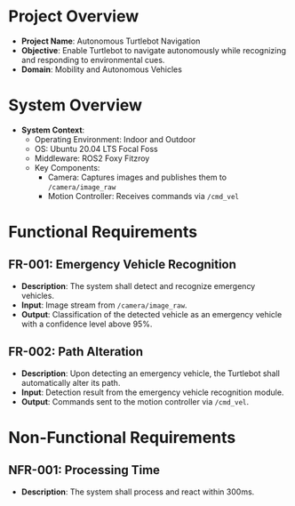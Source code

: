 # Project Overview
- **Project Name**: Autonomous Turtlebot Navigation
- **Objective**: Enable Turtlebot to navigate autonomously while recognizing and responding to environmental cues.
- **Domain**: Mobility and Autonomous Vehicles

# System Overview
- **System Context**: 
  - Operating Environment: Indoor and Outdoor
  - OS: Ubuntu 20.04 LTS Focal Foss
  - Middleware: ROS2 Foxy Fitzroy
  - Key Components:
    - Camera: Captures images and publishes them to `/camera/image_raw`
    - Motion Controller: Receives commands via `/cmd_vel`

# Functional Requirements

## FR-001: Emergency Vehicle Recognition
- **Description**: The system shall detect and recognize emergency vehicles.
- **Input**: Image stream from `/camera/image_raw`.
- **Output**: Classification of the detected vehicle as an emergency vehicle with a confidence level above 95%.

## FR-002: Path Alteration
- **Description**: Upon detecting an emergency vehicle, the Turtlebot shall automatically alter its path.
- **Input**: Detection result from the emergency vehicle recognition module.
- **Output**: Commands sent to the motion controller via `/cmd_vel`.

# Non-Functional Requirements

## NFR-001: Processing Time
- **Description**: The system shall process and react within 300ms.